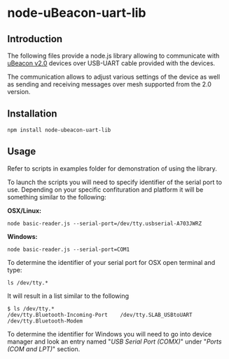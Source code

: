 # node-uBeacon-uart-lib

## Introduction

The following files provide a node.js library allowing to communicate with [uBeacon v2.0](http://ubudu.com/) devices over USB-UART cable provided with the devices. 

The communication allows to adjust various settings of the device as well as sending and receiving messages over mesh supported from the 2.0 version.

## Installation

```
npm install node-ubeacon-uart-lib
```

## Usage

Refer to scripts in examples folder for demonstration of using the library.


To launch the scripts you will need to specify identifier of the serial port to use. Depending on your specific confituration and platform it will be something similar to the following:

**OSX/Linux:**

```
node basic-reader.js --serial-port=/dev/tty.usbserial-A703JWRZ
```

**Windows:**

```
node basic-reader.js --serial-port=COM1
```

To determine the identifier of your serial port for OSX open terminal and type:

```
ls /dev/tty.*
```

It will result in a list similar to the following

```
$ ls /dev/tty.*
/dev/tty.Bluetooth-Incoming-Port	/dev/tty.SLAB_USBtoUART
/dev/tty.Bluetooth-Modem		
```

To determine the identifier for Windows you will need to go into device manager and look an entry named "*USB Serial Port (COMX)*" under "*Ports (COM and LPT)*" section.
